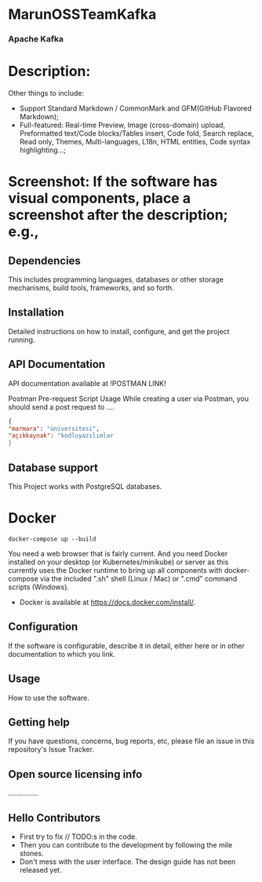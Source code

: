 # MarunOSSTeamKafka


### Apache Kafka 

# Description:

Other things to include:
- Support Standard Markdown / CommonMark and GFM(GitHub Flavored Markdown);
- Full-featured: Real-time Preview, Image (cross-domain) upload, Preformatted text/Code blocks/Tables insert, Code fold, Search replace, Read only, Themes, Multi-languages, L18n, HTML entities, Code syntax highlighting...;

# Screenshot:  If the software has visual components, place a screenshot after the description; e.g.,

## Dependencies
This includes programming languages, databases or other storage mechanisms, build tools, frameworks, and so forth.

## Installation
Detailed instructions on how to install, configure, and get the project running.

## API Documentation
API documentation available at !POSTMAN LINK! 

Postman Pre-request Script Usage
While creating a user via Postman, you should send a post request to ....
 ```json
{ 
"marmara": "üniversitesi",
"açıkkaynak": "kodluyazılımlar
}
```
## Database support
This Project works with PostgreSQL databases.

# Docker
```npm
docker-compose up --build
```
You need a web browser that is fairly current. And you need Docker installed on your desktop (or Kubernetes/minikube) or server as this currently uses the Docker runtime to bring up all components with docker-compose via the included ".sh" shell (Linux / Mac) or ".cmd" command scripts (Windows).
- Docker is available at https://docs.docker.com/install/.

## Configuration
If the software is configurable, describe it in detail, either here or in other documentation to which you link.

## Usage
How to use the software.

## Getting help
If you have questions, concerns, bug reports, etc, please file an issue in this repository's Issue Tracker.

## Open source licensing info
...............

## Hello Contributors
* First try to fix // TODO:s in the code.
* Then you can contribute to the development by following the mile stones.
* Don't mess with the user interface. The design guide has not been released yet.

